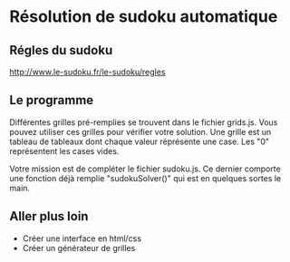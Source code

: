 # Résolution de sudoku automatique

## Régles du sudoku
http://www.le-sudoku.fr/le-sudoku/regles

## Le programme
Différentes grilles pré-remplies se trouvent dans le fichier grids.js.
Vous pouvez utiliser ces grilles pour vérifier votre solution.
Une grille est un tableau de tableaux dont chaque valeur réprésente une case. Les "0" représentent les cases vides.

Votre mission est de compléter le fichier sudoku.js. Ce dernier comporte une fonction déjà
remplie "sudokuSolver()" qui est en quelques sortes le main.

## Aller plus loin
- Créer une interface en html/css
- Créer un générateur de grilles
